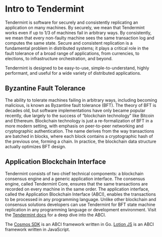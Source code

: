 # Intro to Tendermint

Tendermint is software for securely and consistently replicating an application on many machines. By securely, we mean that Tendermint works even if up to 1/3 of machines fail in arbitrary ways. By consistently, we mean that every non-faulty machine sees the same transaction log and computes the same state. Secure and consistent replication is a fundamental problem in distributed systems; it plays a critical role in the fault tolerance of a broad range of applications, from currencies, to elections, to infrastructure orchestration, and beyond.

Tendermint is designed to be easy-to-use, simple-to-understand, highly performant, and useful for a wide variety of distributed applications.

## Byzantine Fault Tolerance
The ability to tolerate machines failing in arbitrary ways, including becoming malicious, is known as Byzantine fault tolerance (BFT). The theory of BFT is decades old, but software implementations have only became popular recently, due largely to the success of “blockchain technology” like Bitcoin and Ethereum. Blockchain technology is just a re-formalization of BFT in a more modern setting, with emphasis on peer-to-peer networking and cryptographic authentication. The name derives from the way transactions are batched in blocks, where each block contains a cryptographic hash of the previous one, forming a chain. In practice, the blockchain data structure actually optimizes BFT design.

## Application Blockchain Interface
Tendermint consists of two chief technical components: a blockchain consensus engine and a generic application interface. The consensus engine, called Tendermint Core, ensures that the same transactions are recorded on every machine in the same order. The application interface, called the Application Blockchain Interface (ABCI), enables the transactions to be processed in any programming language. Unlike other blockchain and consensus solutions developers can use Tendermint for BFT state machine replication in any programming language or development environment. Visit the [Tendermint docs](https://tendermint.readthedocs.io/projects/tools/en/master/introduction.html#abci-overview) for a deep dive into the ABCI.

The [Cosmos SDK](/sdk/overview.md) is an ABCI framework written in Go. [Lotion JS](/lotion/overview.md) is an ABCI framework written in JavaScript.
